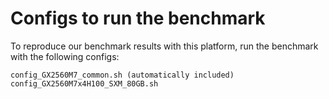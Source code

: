 # Configs to run the benchmark
To reproduce our benchmark results with this platform, run the benchmark with the following configs:
```
config_GX2560M7_common.sh (automatically included)
config_GX2560M7x4H100_SXM_80GB.sh
```
